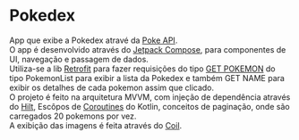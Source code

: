 # Pokedex 

App que exibe a Pokedex atravé da [Poke API](https://pokeapi.co).
<br>O app é desenvolvido através do [Jetpack Compose](https://developer.android.com/jetpack/compose?gclid=Cj0KCQiAjc2QBhDgARIsAMc3SqTYARdVHuvelbQNF7urntfb8whp3pIteUTtx-hDggTKElvKysOKixwaAqmGEALw_wcB&gclsrc=aw.ds&authuser=1), para componentes de UI, navegação e passagem de dados.
<br>Utiliza-se a lib [Retrofit](https://square.github.io/retrofit/) para fazer requisições do tipo [GET POKEMON](https://pokeapi.co/api/v2/pokemon) do tipo PokemonList para exibir a lista da Pokedex e também
GET NAME para exibir os detalhes de cada pokemon assim que clicado.
<br>O projeto é feito na arquitetura MVVM, com injeção de dependência através do [Hilt](https://developer.android.com/training/dependency-injection/hilt-android?hl=pt-br), Escôpos de [Coroutines](https://developer.android.com/topic/libraries/architecture/coroutines?hl=pt-br) do Kotlin, 
conceitos de paginação, onde são carregados 20 pokemons por vez.
<br>A exibição das imagens é feita através do [Coil](https://coil-kt.github.io/coil/compose/).
